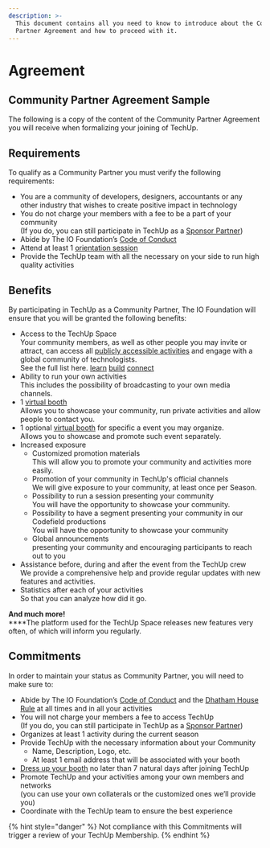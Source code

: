 ```yaml
---
description: >-
  This document contains all you need to know to introduce about the Community
  Partner Agreement and how to proceed with it.
---
```


# Agreement

## Community Partner Agreement Sample

The following is a copy of the content of the Community Partner Agreement you will receive when formalizing your joining of TechUp.



## Requirements

To qualify as a Community Partner you must verify the following requirements:

* You are a community of developers, designers, accountants or any other industry that wishes to create positive impact in technology
* You do not charge your members with a fee to be a part of your community\
  (If you do, you can still participate in TechUp as a [Sponsor Partner](../sponsors/))
* Abide by The IO Foundation’s [Code of Conduct](https://tiof.click/TIOFPolicyCoC)
* Attend at least 1 [orientation session](../../activities/space-management/orientation-sessions.md)
* Provide the TechUp team with all the necessary on your side to run high quality activities

## Benefits

By participating in TechUp as a Community Partner, The IO Foundation will ensure that you will be granted the following benefits:

* Access to the TechUp Space\
  Your community members, as well as other people you may invite or attract, can access all [publicly accessible activities](../../about/introduction/terminology.md#publicly-accessible-activity) and engage with a global community of technologists.\
  See the full list here. [learn](../../activities/learn/ "mention") [build](../../activities/build/ "mention") [connect](../../activities/connect/ "mention")
* Ability to run your own activities\
  This includes the possibility of broadcasting to your own media channels.
* 1 [virtual booth](../../techup-space/booths.md)\
  Allows you to showcase your community, run private activities and allow people to contact you.
* 1 optional [virtual booth](../../techup-space/booths.md) for specific a event you may organize.\
  Allows you to showcase and promote such event separately.
* Increased exposure
  * Customized promotion materials\
    This will allow you to promote your community and activities more easily.
  * Promotion of your community in TechUp's official channels\
    We will give exposure to your community, at least once per Season.
  * Possibility to run a session presenting your community\
    You will have the opportunity to showcase your community.
  * Possibility to have a segment presenting your community in our Codefield productions\
    You will have the opportunity to showcase your community
  * Global announcements\
    presenting your community and encouraging participants to reach out to you
* Assistance before, during and after the event from the TechUp crew\
  We provide a comprehensive help and provide regular updates with new features and activities.
* Statistics after each of your activities\
  So that you can analyze how did it go.

**And much more!**\
****The platform used for the TechUp Space releases new features very often, of which will inform you regularly.

## Commitments

In order to maintain your status as Community Partner, you will need to make sure to:

* Abide by The IO Foundation’s [Code of Conduct](https://tiof.click/TIOFPolicyCoC) and the [Dhatham House Rule](broken-reference) at all times and in all your activities
* You will not charge your members a fee to access TechUp\
  (If you do, you can still participate in TechUp as a [Sponsor Partner](../sponsors/))
* Organizes at least 1 activity during the current season
* Provide TechUp with the necessary information about your Community
  * Name, Description, Logo, etc.
  * At least 1 email address that will be associated with your booth
* [Dress up your booth](https://help.airmeet.com/support/solutions/articles/82000443874-how-to-setup-booths-in-airmeet) no later than 7 natural days after joining TechUp
* Promote TechUp and your activities among your own members and networks\
  (you can use your own collaterals or the customized ones we’ll provide you)
* Coordinate with the TechUp team to ensure the best experience

{% hint style="danger" %}
Not compliance with this Commitments will trigger a review of your TechUp Membership.
{% endhint %}





##
